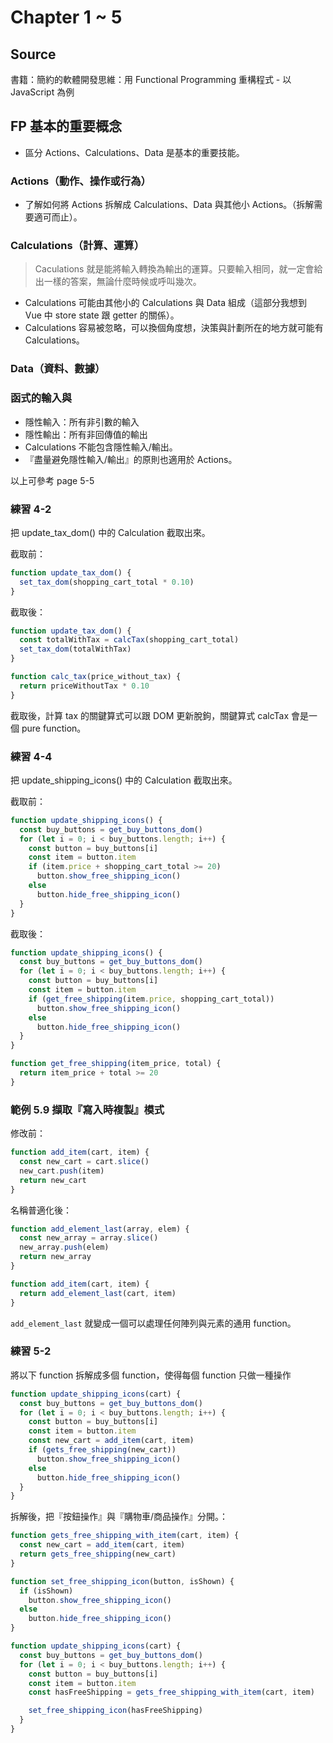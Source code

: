 # Chapter 1 ~ 5

## Source

書籍：簡約的軟體開發思維：用 Functional Programming 重構程式 - 以 JavaScript 為例

## FP 基本的重要概念

- 區分 Actions、Calculations、Data 是基本的重要技能。

### Actions（動作、操作或行為）

- 了解如何將 Actions 拆解成 Calculations、Data 與其他小 Actions。（拆解需要適可而止）。

### Calculations（計算、運算）

> Caculations 就是能將輸入轉換為輸出的運算。只要輸入相同，就一定會給出一樣的答案，無論什麼時候或呼叫幾次。

- Calculations 可能由其他小的 Calculations 與 Data 組成（這部分我想到 Vue 中 store state 跟 getter 的關係）。
- Calculations 容易被忽略，可以換個角度想，決策與計劃所在的地方就可能有 Calculations。

### Data（資料、數據）

### 函式的輸入與

- 隱性輸入：所有非引數的輸入
- 隱性輸出：所有非回傳值的輸出
- Calculations 不能包含隱性輸入/輸出。
- 『盡量避免隱性輸入/輸出』的原則也適用於 Actions。

以上可參考 page 5-5

### 練習 4-2

把 update_tax_dom() 中的 Calculation 截取出來。

截取前：

```javascript
function update_tax_dom() {
  set_tax_dom(shopping_cart_total * 0.10)
}
```

截取後：

```javascript
function update_tax_dom() {
  const totalWithTax = calcTax(shopping_cart_total)
  set_tax_dom(totalWithTax)
}

function calc_tax(price_without_tax) {
  return priceWithoutTax * 0.10
}
```

截取後，計算 tax 的關鍵算式可以跟 DOM 更新脫鉤，關鍵算式 calcTax 會是一個 pure function。

### 練習 4-4

把 update_shipping_icons() 中的 Calculation 截取出來。

截取前：

```javascript
function update_shipping_icons() {
  const buy_buttons = get_buy_buttons_dom()
  for (let i = 0; i < buy_buttons.length; i++) {
    const button = buy_buttons[i]
    const item = button.item
    if (item.price + shopping_cart_total >= 20)
      button.show_free_shipping_icon()
    else
      button.hide_free_shipping_icon()
  }
}
```

截取後：

```javascript
function update_shipping_icons() {
  const buy_buttons = get_buy_buttons_dom()
  for (let i = 0; i < buy_buttons.length; i++) {
    const button = buy_buttons[i]
    const item = button.item
    if (get_free_shipping(item.price, shopping_cart_total))
      button.show_free_shipping_icon()
    else
      button.hide_free_shipping_icon()
  }
}

function get_free_shipping(item_price, total) {
  return item_price + total >= 20
}
```

### 範例 5.9 擷取『寫入時複製』模式

修改前：

```javascript
function add_item(cart, item) {
  const new_cart = cart.slice()
  new_cart.push(item)
  return new_cart
}
```

名稱普適化後：

```javascript
function add_element_last(array, elem) {
  const new_array = array.slice()
  new_array.push(elem)
  return new_array
}

function add_item(cart, item) {
  return add_element_last(cart, item)
}
```

`add_element_last` 就變成一個可以處理任何陣列與元素的通用 function。

### 練習 5-2

將以下 function 拆解成多個 function，使得每個 function 只做一種操作

```javascript
function update_shipping_icons(cart) {
  const buy_buttons = get_buy_buttons_dom()
  for (let i = 0; i < buy_buttons.length; i++) {
    const button = buy_buttons[i]
    const item = button.item
    const new_cart = add_item(cart, item)
    if (gets_free_shipping(new_cart))
      button.show_free_shipping_icon()
    else
      button.hide_free_shipping_icon()
  }
}
```

拆解後，把『按鈕操作』與『購物車/商品操作』分開。：

```javascript
function gets_free_shipping_with_item(cart, item) {
  const new_cart = add_item(cart, item)
  return gets_free_shipping(new_cart)
}

function set_free_shipping_icon(button, isShown) {
  if (isShown)
    button.show_free_shipping_icon()
  else
    button.hide_free_shipping_icon()
}

function update_shipping_icons(cart) {
  const buy_buttons = get_buy_buttons_dom()
  for (let i = 0; i < buy_buttons.length; i++) {
    const button = buy_buttons[i]
    const item = button.item
    const hasFreeShipping = gets_free_shipping_with_item(cart, item)

    set_free_shipping_icon(hasFreeShipping)
  }
}
```
